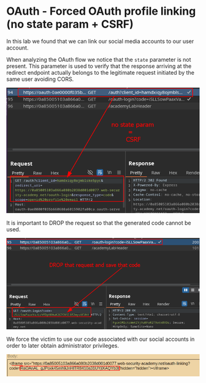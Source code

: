 # OAuth - Forced OAuth profile linking (no state param + CSRF)
 
In this lab we found that we can link our social media accounts to our user account.

When analyzing the OAuth flow we notice that the `state` parameter is not present. This parameter is used to verify that the response arriving at the redirect endpoint actually belongs to the legitimate request initiated by the same user avoiding CORS.

![Screenshot1](/04-Screenshots/Forced-OAuth-profile-linking-no-state.png)

It is important to DROP the request so that the generated code cannot be used.

![Screenshot2](/04-Screenshots/Forced-OAuth-profile-linking-no-state-drop.png)

We force the victim to use our code associated with our social accounts in order to later obtain administrator privileges.

![Screenshot3](/04-Screenshots/Forced-OAuth-profile-linking-no-state-token.png)


